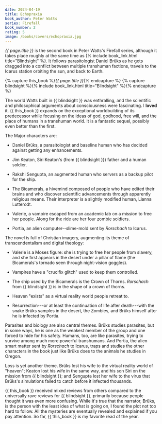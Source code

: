 ```yaml
---
date: 2024-04-19
title: Echopraxia
book_author: Peter Watts
series: Firefall
book_number: 2
rating: 5
image: /books/covers/echopraxia.jpg
---
```


<cite class="book-title">{{ page.title }}</cite> is the second book in Peter
Watts's Firefall series, although it takes place roughly at the same time as
{% include book_link.html title="Blindsight" %}. It follows parasitologist
Daniel Brüks as he gets dragged into a conflict between multiple transhuman
factions, travels to the Icarus station orbiting the sun, and back to Earth.

{% capture this_book %}<cite class="book-title">{{ page.title }}</cite>{% endcapture %}
{% capture blindsight %}{% include book_link.html title="Blindsight" %}{% endcapture %}

The world Watts built in {{ blindsight }} was enthralling, and the scientific
and philosophical arguments about consciousness were fascinating. I **loved**
it. {{ this_book }} expands on the exceptional worldbuilding of its
predecessor while focusing on the ideas of god, godhood, free will, and the
place of humans in a transhuman world. It is a fantastic sequel, possibly even
better than the first.

The Major characters are:

- Daniel Brüks, a parasitologist and baseline human who has decided against
  getting any enhancements.

- Jim Keaton, Siri Keaton's (from {{ blindsight }}) father and a human
  soldier.

- Rakshi Sengupta, an augmented human who servers as a backup pilot for the
  ship.

- The Bicamerals, a hivemind composed of people who have edited their brains
  and who discover scientific advancements through apparently religious means.
  Their interpreter is a slightly modified human, Lianna Lutterodt.

- Valerie, a vampire escaped from an academic lab on a mission to free her
  people. Along for the ride are her four zombie soldiers.

- Portia, an alien computer--slime-mold sent by _Rorschach_ to Icarus.

The novel is full of Christian imagery, augmenting its theme of
transcendentalism and digital theology:

- Valerie is a Moses figure: she is trying to free her people from slavery,
  and she first appears in the desert under a pillar of flame (the
  Bicamerals's tornado seen through night-vision goggles).

- Vampires have a "crucifix glitch" used to keep them controlled.

- The ship used by the Bicamerals is the Crown of Thorns. _Rorschach_ from {{
  blindsight }} is in the shape of a crown of thorns.

- Heaven "exists" as a virtual reality world people retreat to.

- Resurrection---or at least the continuation of life after death---with the
  snake Brüks samples in the desert, the Zombies, and Brüks himself after he
  is infected by Portia.

Parasites and biology are also central themes. Brüks studies parasites, but in
some ways, he is one as the weakest member of the group and one forced to hide
for his safety. Humans, too, are like parasites, trying to survive among much
more powerful transhumans. And Portia, the alien smart matter sent by
_Rorschach_ to Icarus, traps and studies the other characters in the book just
like Brüks does to the animals he studies in Oregon.

Loss is yet another theme. Brüks lost his wife to the virtual reality world of
"heaven"; Keaton lost his wife in the same way, and his son Siri on the
mission from {{ blindsight }}; and Sengupta lost her wife to the virus that
Brüks's simulations failed to catch before it infected thousands.

{{ this_book }} received mixed reviews from others compared to the universally
rave reviews for {{ blindsight }}, primarily because people thought it was
even more confusing. While it's true that the narrator, Brüks, is the person
with the least idea of what is going on, I found the plot not too hard to
follow. All the mysteries are eventually revealed and explained if you pay
attention. So far, {{ this_book }} is my favorite read of the year.
